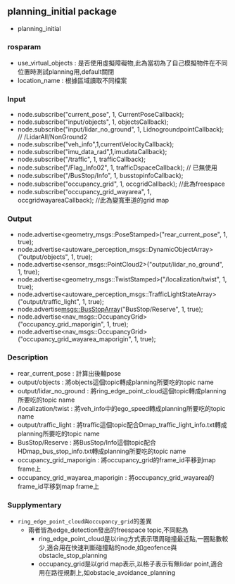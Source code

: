 ## planning_initial package

* planning_initial

### rosparam

* use_virtual_objects : 是否使用虛擬障礙物,此為當初為了自己模擬物件在不同位置時測試planning用,default關閉
* location_name : 根據區域讀取不同檔案

### Input

* node.subscribe("current_pose", 1, CurrentPoseCallback);
* node.subscribe("input/objects", 1, objectsCallback);
* node.subscribe("input/lidar_no_ground", 1, LidnogroundpointCallback); // /LidarAll/NonGround2
* node.subscribe("veh_info",1,currentVelocityCallback);
* node.subscribe("imu_data_rad",1,imudataCallback);
* node.subscribe("/traffic", 1, trafficCallback);
* node.subscribe("/Flag_Info02", 1, trafficDspaceCallback); // 已無使用
* node.subscribe("/BusStop/Info", 1, busstopinfoCallback);
* node.subscribe("occupancy_grid", 1, occgridCallback); //此為freespace
* node.subscribe("occupancy_grid_wayarea", 1, occgridwayareaCallback); //此為變寬車道的grid map

### Output

* node.advertise<geometry_msgs::PoseStamped>("rear_current_pose", 1, true);
* node.advertise<autoware_perception_msgs::DynamicObjectArray>("output/objects", 1, true);
* node.advertise<sensor_msgs::PointCloud2>("output/lidar_no_ground", 1, true);
* node.advertise<geometry_msgs::TwistStamped>("/localization/twist", 1, true);
* node.advertise<autoware_perception_msgs::TrafficLightStateArray>("output/traffic_light", 1, true);
* node.advertise<msgs::BusStopArray>("BusStop/Reserve", 1, true);
* node.advertise<nav_msgs::OccupancyGrid>("occupancy_grid_maporigin", 1, true);
* node.advertise<nav_msgs::OccupancyGrid>("occupancy_grid_wayarea_maporigin", 1, true); 

### Description

* rear_current_pose : 計算出後軸pose
* output/objects : 將objects這個topic轉成planning所要吃的topic name
* output/lidar_no_ground : 將ring_edge_point_cloud這個topic轉成planning所要吃的topic name
* /localization/twist : 將veh_info中的ego_speed轉成planning所要吃的topic name
* output/traffic_light : 將traffic這個topic配合Dmap_traffic_light_info.txt轉成planning所要吃的topic name
* BusStop/Reserve : 將BusStop/Info這個topic配合HDmap_bus_stop_info.txt轉成planning所要吃的topic name
* occupancy_grid_maporigin : 將occupancy_grid的frame_id平移到map frame上
* occupancy_grid_wayarea_maporigin : 將occupancy_grid_wayarea的frame_id平移到map frame上

### Supplymentary

* ```ring_edge_point_cloud與occupancy_grid```的差異
 	* 兩者皆為edge_detection發出的freespace topic,不同點為
  		* ring_edge_point_cloud是以ring方式表示環周碰撞最近點,一圈點數較少,適合用在快速判斷碰撞點的node,如geofence與obstacle_stop_planning
  		* occupancy_grid是以grid map表示,以格子表示有無lidar point,適合用在路徑規劃上,如obstacle_avoidance_planning

